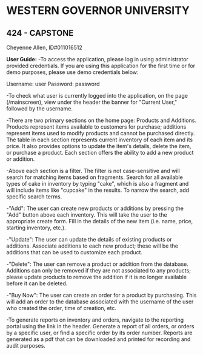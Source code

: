 # WESTERN GOVERNOR UNIVERSITY 
## 424 - CAPSTONE

Cheyenne Allen, ID#011016512

**User Guide:**
-To access the application, please log in using administrator provided credentials. If you are using this application for the first time or for demo purposes, please use demo credentials below:

Username: user
Password: password

-To check what user is currently logged into the application, on the page (/mainscreen), view under the header the banner for "Current User," followed by the username.

-There are two primary sections on the home page: Products and Additions. Products represent items available to customers for purchase; additions represent items used to modify products and cannot be purchased directly. The table in each section represents current inventory of each item and its price. It also provides options to update the item's details, delete the item, or purchase a product. Each section offers the ability to add a new product or addition.

-Above each section is a filter. The filter is not case-sensitive and will search for matching items based on fragments. Search for all available types of cake in inventory by typing "cake", which is also a fragment and will include items like "cupcake" in the results. To narrow the search, add specific search terms.

-"Add": The user can create new products or additions by pressing the "Add" button above each inventory. This will take the user to the appropriate create form. Fill in the details of the new item (i.e. name, price, starting inventory, etc.).

-"Update": The user can update the details of existing products or additions. Associate additions to each new product; these will be the additions that can be used to customize each product.

-"Delete": The user can remove a product or addition from the database. Additions can only be removed if they are not associated to any products; please update products to remove the addition if it is no longer available before it can be deleted.

-"Buy Now": The user can create an order for a product by purchasing. This will add an order to the database associated with the username of the user who created the order, time of creation, etc.

-To generate reports on inventory and orders, navigate to the reporting portal using the link in the header. Generate a report of all orders, or orders by a specific user, or find a specific order by its order number. Reports are generated as a pdf that can be downloaded and printed for recording and audit purposes.